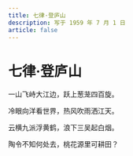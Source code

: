 ```yaml
---
title: 七律·登庐山
description: 写于 1959 年 7 月 1 日
article: false
---
```


# 七律·登庐山

一山飞峙大江边，跃上葱茏四百旋。

冷眼向洋看世界，热风吹雨洒江天。

云横九派浮黄鹤，浪下三吴起白烟。

陶令不知何处去，桃花源里可耕田？
